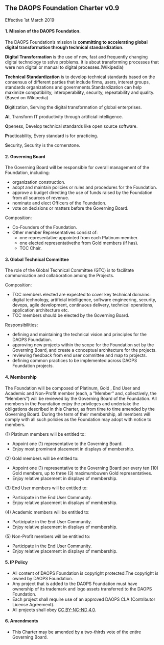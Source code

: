 ## The DAOPS Foundation Charter v0.9

Effective 1st March 2019

#### 1. Mission of the DAOPS Foundation.

The DAOPS Foundation’s mission is **committing to accelerating global digital transformation through technical standardization**.

**Digital Transformation**  is the use of new, fast and frequently changing digital technology to solve problems. It is about transforming processes that were non digital or manual to digital processes.(Wikipedia)

**Technical Standardization** is to develop technical standards based on the consensus of different parties that include firms, users, interest groups, standards organizations and governments.Standardization can help maximize compatibility, interoperability, security, repeatability and quality.(Based on Wikipedia)

**D**igitization, Serving the digital transformation of global enterprises.

**A**I, Transform IT productivity through artificial intelligence.

**O**peness, Develop technical standards like open source software.

**P**racticability, Every standard is for practicing.

**S**ecurity, Security is the cornerstone. 

#### 2. Governing Board

 The Governing Board will be responsible for overall management of the Foundation, including:

- organization construction.
- adopt and maintain policies or rules and procedures for the Foundation.
- approve a budget directing the use of funds raised by the Foundation from all sources of revenue.
- nominate and elect Officers of the Foundation.
- vote on  decisions or matters  before the Governing Board.

Composition:

- Co-Founders of the Foundation.
- Other member Representatives consist of:
  - one representative appointed from each Platinum member.
  - one elected representativethe from Gold members  (if has).
  - TOC Chair.

#### 3. Global Technical Committee 

The role of the Global Technical  Committee (GTC) is to facilitate communication and collaboration among the Projects. 

Composition:

- TOC members elected are expected to cover key technical domains: digital technology, artificial intelligence, software engineering, security, devops, agile development, continuous delivery, technical operations, application architecture etc.
- TOC members should be elected by the Governing Board.

Responsibilities:

- defining and maintaining the technical vision and principles for the DAOPS Foundation.
- approving new projects within the scope for the Foundation set by the Governing Board, and create a conceptual architecture for the projects.
- reviewing feedback from end user committee and map to projects.
- defining common practices to be implemented across DAOPS Foundation projects.

#### 4. Membership

The Foundation will be composed of Platinum, Gold , End User and Academic and Non-Profit member  (each, a "Member" and, collectively, the “Members”)  will be reviewed by the Governing Board of the Foundation. All members in the Foundation enjoy the privileges and undertake the obligations described in this Charter, as from time to time amended by the Governing Board. During the term of their membership, all members will comply with all such policies as the Foundation may adopt with notice to members.

(1) Platinum members will be entitled to:

- Appoint one (1) representative to the Governing Board.
- Enjoy most prominent placement in displays of membership.

(2) Gold members will be entitled to:

- Appoint one (1) representative to the  Governing Board per every ten (10) Gold members, up to three (3) maximumbuwen Gold representatives.
- Enjoy relative placement in displays of membership.

(3) End User members will be entitled to:

- Participate in the End User Community.
- Enjoy relative placement in displays of membership.

(4) Academic members will be entitled to:

- Participate in the End User Community.
- Enjoy relative placement in displays of membership.

(5) Non-Profit members will be entitled to:

- Participate in the End User Community.
- Enjoy relative placement in displays of membership.

#### 5. IP Policy

- All content of DAOPS Foundation is copyright protected.The copyright is owned by DAOPS Foundation.
- Any project that is added to the DAOPS Foundation must have ownership of its trademark and logo assets transferred to the DAOPS Foundation.
- Each project shall require use of an approved DAOPS CLA (Contributor License Agreement). 
- All projects shall obey [CC BY-NC-ND 4.0](https://creativecommons.org/licenses/by-nc-nd/4.0/).

#### 6. Amendments

- This Charter may be amended by a two-thirds vote of the entire Governing Board.
